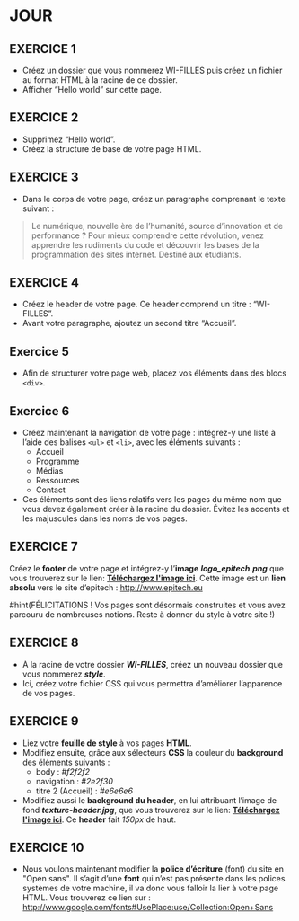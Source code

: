 # JOUR


## EXERCICE 1


- Créez un dossier que vous nommerez WI-FILLES puis créez un fichier au format HTML à la racine de ce dossier.
- Afficher “Hello world” sur cette page.


## EXERCICE 2


- Supprimez “Hello world”.
- Créez la structure de base de votre page HTML.

## EXERCICE 3


- Dans le corps de votre page, créez un paragraphe comprenant le texte suivant :

>
> Le numérique, nouvelle ère de l’humanité, source d’innovation et de performance ? Pour mieux comprendre cette révolution, venez apprendre les rudiments du code et découvrir les bases de la programmation des sites internet. Destiné aux étudiants.


## EXERCICE 4

- Créez le header de votre page. Ce header comprend un titre : “WI-FILLES”.
- Avant votre paragraphe, ajoutez un second titre “Accueil”.

## Exercice 5

- Afin de structurer votre page web, placez vos éléments dans des blocs `<div>`.


## **Exercice 6**


- Créez maintenant la navigation de votre page : intégrez-y une liste à l’aide des balises `<ul>` et `<li>`, avec les éléments suivants :
  - Accueil
  - Programme
  - Médias
  - Ressources
  - Contact
- Ces éléments sont des liens relatifs vers les pages du même nom que vous devez également créer à la racine du dossier. Évitez les accents et les majuscules dans les noms de vos pages.


## EXERCICE 7

Créez le **footer** de votre page et intégrez-y l’**image** ***logo_epitech.png*** que vous trouverez sur le lien: **[Téléchargez l'image ici](https://cdn.discordapp.com/attachments/490547494497943562/1167447554758291506/logo_epitech.png?ex=654e2943&is=653bb443&hm=48817eb91d2e7002fce108828496b248bd313fcae1550d1c17ce8e32bb3e0dd3&)**. Cette image est un **lien absolu** vers le site d’epitech : http://www.epitech.eu

#hint(FÉLICITATIONS ! Vos pages sont désormais construites et vous avez parcouru de nombreuses notions. Reste à donner du style à votre site !)


## EXERCICE 8

- À la racine de votre dossier ***WI-FILLES***, créez un nouveau dossier que vous nommerez ***style***.
- Ici, créez votre fichier CSS qui vous permettra d’améliorer l’apparence de vos pages.

## EXERCICE 9

- Liez votre **feuille de style** à vos pages **HTML**.
- Modifiez ensuite, grâce aux sélecteurs **CSS** la couleur du **background** des éléments suivants :
  - body : *#f2f2f2*
  - navigation : *#2e2f30*
  - titre 2 (Accueil) : *#e6e6e6*
- Modifiez aussi le **background du header**, en lui attribuant l’image de fond ***texture-header.jpg***, que vous trouverez sur le lien: **[Téléchargez l'image ici](https://cdn.discordapp.com/attachments/490547494497943562/1167447555009941606/texture-header.jpg?ex=654e2943&is=653bb443&hm=11afe050476f3bc3c64eefdf1f66a970399b95819f71552c812edf76217c9f8c&)**. Ce **header** fait *150px* de haut.


## EXERCICE 10

- Nous voulons maintenant modifier la **police d’écriture** (font) du site en "Open sans". Il s’agit d’une **font** qui n’est pas présente dans les polices systèmes de votre machine, il va donc vous falloir la lier à votre page HTML. Vous trouverez ce lien sur :
  http://www.google.com/fonts#UsePlace:use/Collection:Open+Sans
